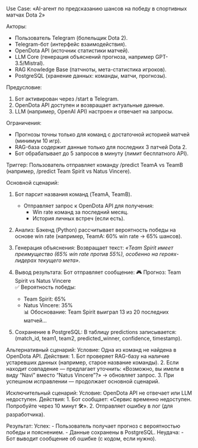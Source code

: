 Use Case: «AI-агент по предсказанию шансов на победу в спортивных матчах Dota 2» 

Акторы:
- Пользователь Telegram (болельщик Dota 2).
- Telegram-бот (интерфейс взаимодействия).
- OpenDota API (источник статистики матчей).
- LLM Core (генерация объяснений прогноза, например GPT-3.5/Mistral).
- RAG Knowledge Base (патчноты, мета-статистика игроков).
- PostgreSQL (хранение данных: команды, матчи, прогнозы).

Предусловие: 
1. Бот активирован через /start в Telegram.
2. OpenDota API доступен и возвращает актуальные данные.
3. LLM (например, OpenAI API) настроен и отвечает на запросы.

Ограничения: 
- Прогнозы точны только для команд с достаточной историей матчей (минимум 10 игр).
- RAG-база содержит данные только для последних 3 патчей Dota 2.
- Бот обрабатывает до 5 запросов в минуту (лимит бесплатного API).

Триггер: Пользователь отправляет команду /predict TeamA vs TeamB (например, /predict Team Spirit vs Natus Vincere).

Основной сценарий: 
1. Бот парсит названия команд (TeamA, TeamB).
    - Отправляет запрос к OpenDota API для получения:
        - Win rate команд за последний месяц.
        - История личных встреч (если есть).

2. Анализ:
    Бэкенд (Python) рассчитывает вероятность победы на основе win rate (например, TeamA: 60% win rate → 65% шансов).

3. Генерация объяснения:
    Возвращает текст:
        *«Team Spirit имеет преимущество (65% win rate против 55%), особенно на героях-лидерах текущего мета»*.

4. Вывод результата:
    Бот отправляет сообщение:
    🎮 Прогноз: Team Spirit vs Natus Vincere  
    ✅ Вероятность победы:  
    - Team Spirit: 65%  
    - Natus Vincere: 35%  
    📊 Обоснование: Team Spirit выиграл 13 из 20 последних матчей...  
5. Сохранение в PostgreSQL:
    В таблицу predictions записывается: (match_id, team1, team2, predicted_winner, confidence, timestamp).

Альтернативный сценарий: 
    Условие: Одна из команд не найдена в OpenDota API.
    Действия:
    1. Бот проверяет RAG-базу на наличие устаревших данных (например, старое название команды).
    2. Если находит совпадение — предлагает уточнить:
    «Возможно, вы имели в виду “Navi” вместо “Natus Vincere”?» → обновляет запрос.
    3. При успешном исправлении — продолжает основной сценарий.

Исключительный сценарий: 
    Условие: OpenDota API не отвечает или LLM недоступен.
    Действия:
    1. Бот сообщает:
    «Сервис временно недоступен. Попробуйте через 10 минут 🛠️».
    2. Отправляет ошибку в лог (для разработчика).

Результат: 
    Успех:
    - Пользователь получает прогноз с вероятностью победы и пояснением.
    - Данные сохранены в PostgreSQL.
    Неудача:
    - Бот выводит сообщение об ошибке (с кодом, если нужно).
